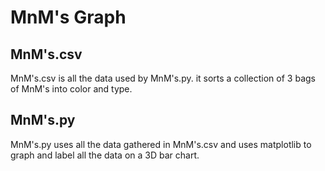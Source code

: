 # MnM's Graph
## MnM's.csv
MnM's.csv is all the data used by MnM's.py. it sorts a collection of 3 bags of MnM's into color and type.
## MnM's.py
MnM's.py uses all the data gathered in MnM's.csv and uses matplotlib to graph and label all the data on a 3D bar chart.
